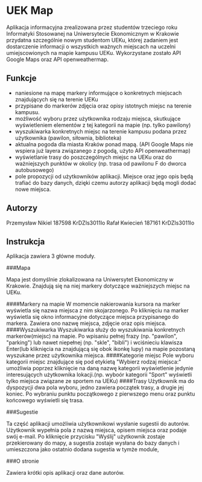 # UEK Map

Aplikacja informacyjna zrealizowana przez studentów trzeciego roku Informatyki Stosowanej na Uniwersytecie Ekonomicznym w Krakowie przydatna szczególnie nowym studentom UEKu, której zadaniem jest dostarczenie informacji o wszystkich ważnych miejscach na uczelni umiejscowionych na mapie kampusu UEKu. Wykorzystane zostało API Google Maps oraz API openweathermap.

## Funkcje

- naniesione na mapę markery informujące o konkretnych miejscach znajdujących się na terenie UEKu
- przypisane do markerów zdjęcia oraz opisy istotnych miejsc na terenie kampusu. 
- możliwość wyboru przez użytkownika rodzaju miejsca, skutkujące wyświetleniem elementów z tej kategorii na mapie (np. tylko pawilony)
- wyszukiwarka konkretnych miejsc na terenie kampusu podana przez użytkownika (pawilon, siłownia, biblioteka)
- aktualna pogoda dla miasta Kraków ponad mapą. (API Google Maps nie wspiera już layera związanego z pogodą, użyto API openweathermap)
- wyświetlanie trasy do poszczególnych miejsc na UEKu oraz do ważniejszych punktów w okolicy (np. trasa od pawilonu F do dworca autobusowego)
- pole propozycji od użytkowników aplikacji. Miejsce oraz jego opis będą trafiać do bazy danych, dzięki czemu autorzy aplikacji będą mogli dodać nowe miejsca. 

## Autorzy 

Przemysław Nikiel 187598 KrDZIs3011Io
Rafał Kwiecień 187161 KrDZIs3011Io

## Instrukcja

Aplikacja zawiera 3 główne moduły.

###Mapa

Mapa jest domyślnie zlokalizowana na Uniwersytet Ekonomiczny w Krakowie. Znajdują się na niej markery dotyczące ważniejszych miejsc na UEKu.

####Markery na mapie
W momencie nakierowania kursora na marker wyświetla się nazwa miejsca z nim skojarzonego. Po kliknięciu na marker wyświetla się okno informacyjne dotyczące miejsca przypisanego do markera. Zawiera ono nazwę miejsca, zdjęcie oraz opis miejsca.
####Wyszukiwarka
Wyszukiwarka służy do wyszukiwania konkretnych markerów(miejsc) na mapie. Po wpisaniu pełnej frazy (np. "pawilon", "parking") lub nawet niepełnej (np. "skle", "bibli") i wciśnieciu klawisza Enter(lub kliknięcia na znajdującą się obok ikonkę lupy) na mapie pozostaną wyszukane przez użytkownika miejsca.
####Kategorie miejsc
Pole wyboru kategorii miejsc znajdujące się pod etykietą "Wybierz rodzaj miejsca:" umożliwia poprzez kliknięcie na daną nazwę kategorii 
wyświetlenie jedynie interesujących użytkownika lokacji.(np. wyboór kategorii "Sport" wyświetli tylko miejsca związane ze sportem na UEKu)
####Trasy
Użytkownik ma do dyspozycji dwa pola wyboru, jedno zawiera początek trasy, a drugie jej koniec. Po wybraniu punktu początkowego z pierwszego menu oraz punktu końcowego wyświetli się trasa.

###Sugestie

Ta część aplikacji umożliwia użytkownikowi wysłanie sugestii do autorów. 
Użytkownik wypełnia pola z nazwą miejsca, opisem miejsca oraz podaje swój e-mail. Po kliknięcie przycisku "Wyślij" użytkownik zostaje przekierowany do mapy, a sugestia zostaje wysłana do bazy danych i umieszczona jako ostatnio dodana sugestia w tymże module,  

###O stronie

Zawiera krótki opis aplikacji oraz dane autorów.

